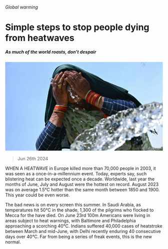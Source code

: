 ###### Global warming

# Simple steps to stop people dying from heatwaves 

##### As much of the world roasts, don’t despair 

![image](images/20240629_LDP501.jpg) 

> Jun 26th 2024 

WHEN A HEATWAVE in Europe killed more than 70,000 people in 2003, it was seen as a once-in-a-millennium event. Today, experts say, such blistering heat can be expected once a decade. Worldwide, last year the months of June, July and August were the hottest on record. August 2023 was on average 1.5°C hotter than the same month between 1850 and 1900. This year could be even worse. 

The bad news is on every screen this summer. In Saudi Arabia, as temperatures hit 50°C in the shade, 1,300 of the pilgrims who flocked to Mecca for the have died. On June 23rd 100m Americans were living in areas subject to heat warnings, with Baltimore and Philadelphia approaching a scorching 40°C. Indians suffered 40,000 cases of heatstroke between March and mid-June, with Delhi recently enduring 40 consecutive days over 40°C. Far from being a series of freak events, this is the new normal. 

